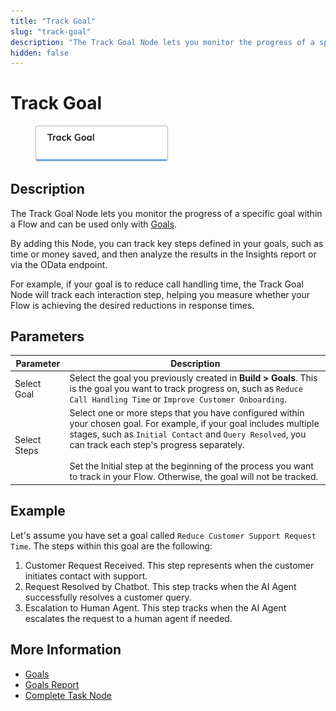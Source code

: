 ```yaml
---
title: "Track Goal"
slug: "track-goal"
description: "The Track Goal Node lets you monitor the progress of a specific goal within a Flow."
hidden: false
---
```


# Track Goal

<figure>
  <img class="image-center" src="../../../../../static/img/_assets/ai/resource/node-reference/analytics/track-goal.png" width="50%" />
</figure>

## Description

The Track Goal Node lets you monitor the progress of a specific goal within a Flow
and can be used only with [Goals](../../../analyze/goals-and-tasks/goals.md). 

By adding this Node, you can track key steps defined in your goals, such as time or money saved,
and then analyze the results in the Insights report or via the OData endpoint.

For example, if your goal is to reduce call handling time, the Track Goal Node will track each interaction step, helping you measure whether your Flow is achieving the desired reductions in response times.

## Parameters

| Parameter    | Description                                                                                                                                                                                                                                                                                                                                                      |
|--------------|------------------------------------------------------------------------------------------------------------------------------------------------------------------------------------------------------------------------------------------------------------------------------------------------------------------------------------------------------------------|
| Select Goal  | Select the goal you previously created in **Build > Goals**. This is the goal you want to track progress on, such as `Reduce Call Handling Time` or `Improve Customer Onboarding`.                                                                                                                                                                               |
| Select Steps | Select one or more steps that you have configured within your chosen goal. For example, if your goal includes multiple stages, such as `Initial Contact` and `Query Resolved`, you can track each step's progress separately. <br></br> Set the Initial step at the beginning of the process you want to track in your Flow. Otherwise, the goal will not be tracked. |

## Example

Let's assume you have set a goal called `Reduce Customer Support Request Time`.
The steps within this goal are the following:

1. Customer Request Received. This step represents when the customer initiates contact with support.
2. Request Resolved by Chatbot. This step tracks when the AI Agent successfully resolves a customer query.
3. Escalation to Human Agent. This step tracks when the AI Agent escalates the request to a human agent if needed.

## More Information

- [Goals](../../../analyze/goals-and-tasks/goals.md)
- [Goals Report](../../../../insights/reports/goals.md)
- [Complete Task Node](complete-task.md)